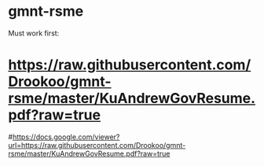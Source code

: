 # gmnt-rsme

Must work first:
# https://raw.githubusercontent.com/Drookoo/gmnt-rsme/master/KuAndrewGovResume.pdf?raw=true

#https://docs.google.com/viewer?url=https://raw.githubusercontent.com/Drookoo/gmnt-rsme/master/KuAndrewGovResume.pdf?raw=true 


